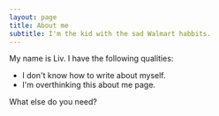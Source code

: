 ```yaml
---
layout: page
title: About me
subtitle: I'm the kid with the sad Walmart habbits.
---
```


My name is Liv. I have the following qualities:

- I don't know how to write about myself.
- I'm overthinking this about me page.

What else do you need?
